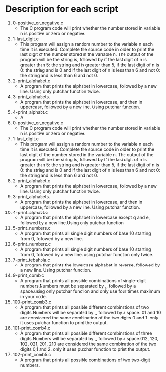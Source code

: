 # Description for each script

1. 0-positive_or_negative.c
   * The C program code will print whether the number stored in variable n is positive or zero or negative.
2. 1-last_digit.c
   * This program will assign a random number to the variable n each time it is executed. Complete the source code in order to print the last digit of the number stored in the variable n. The output of the program will be the string is, followed by if the last digit of n is greater than 5: the string and is greater than 5, if the last digit of n is 0: the string and is 0 and if the last digit of n is less than 6 and not 0: the string and is less than 6 and not 0.
3. 2-print_alphabet.c
   * A program that prints the alphabet in lowercase, followed by a new line. Using only putchar function twice.
4. 3-print_alphabets.
   * A program that prints the alphabet in lowercase, and then in uppercase, followed by a new line. Using putchar function.
5. 4-print_alphabt.c
   * A 
1. 0-positive_or_negative.c
   * The C program code will print whether the number stored in variable n is positive or zero or negative.
2. 1-last_digit.c
   * This program will assign a random number to the variable n each time it is executed. Complete the source code in order to print the last digit of the number stored in the variable n. The output of the program will be the string is, followed by if the last digit of n is greater than 5: the string and is greater than 5, if the last digit of n is 0: the string and is 0 and if the last digit of n is less than 6 and not 0: the string and is less than 6 and not 0.
3. 2-print_alphabet.c
   * A program that prints the alphabet in lowercase, followed by a new line. Using only putchar function twice.
4. 3-print_alphabets.
   * A program that prints the alphabet in lowercase, and then in uppercase, followed by a new line.
 Using putchar function.
5. 4-print_alphabt.c
   * A program that prints the alphabet in lowercase except q and e, followed by a new line.Using only putchar function.
6. 5-print_numbers.c
   * A program that prints all single digit numbers of base 10 starting from 0, followed by a new line.
7. 6-print_numberz.c
   * A program that prints all single digit numbers of base 10 starting from 0, followed by a new line. using putchar function only twice.
8. 7-print_tebahpla.c
   * A program that prints the lowercase alphabet in reverse, followed by a new line. Using putchar function.
9. 9-print_comb.c
   * A program that prints all possible combinations of single-digit numbers.Numbers must be separated by ,, followed by a space.using only putchar function and only use four times maximum in your code.
10. 100-print_comb3.c
    * A program that prints all possible different combinations of two digits.Numbers will be separated by ,, followed by a space. 01 and 10 are considered the same combination of the two digits 0 and 1. only it uses putchar function to print the output.
11. 101-print_comb4.c 
    * A program that prints all possible different combinations of three digits.Numbers will be separated by ,, followed by a space.012, 120, 102, 021, 201, 210 are considered the same combination of the two digits 0,1 and 2. only it uses putchar function to print the output.
12. 102-print_comb5.c
    * A program that prints all possible combinations of two two-digit numbers.
 
